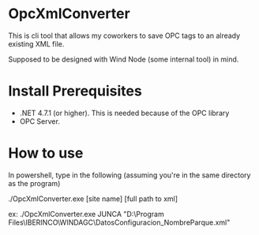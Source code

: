 # OpcXmlConverter

This is cli tool that allows my coworkers to save OPC tags to an already existing XML file. 

Supposed to be designed with Wind Node (some internal tool) in mind. 

# Install Prerequisites

- .NET 4.7.1 (or higher). This is needed because of the OPC library
- OPC Server. 

# How to use

In powershell, type in the following (assuming you're in the same directory as the program)

./OpcXmlConverter.exe [site name] [full path to xml]

ex:
./OpcXmlConverter.exe JUNCA "D:\Program Files\IBERINCO\WINDAGC\DatosConfiguracion_NombreParque.xml"
